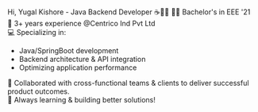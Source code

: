 Hi, Yugal Kishore - Java Backend Developer ☕👨‍💻
👨‍🎓 Bachelor's in EEE '21  
💼 3+ years experience @Centrico Ind Pvt Ltd  
💻 Specializing in:  
   - Java/SpringBoot development  
   - Backend architecture & API integration  
   - Optimizing application performance  
   
🤝 Collaborated with cross-functional teams & clients to deliver successful product outcomes.  
🚀 Always learning & building better solutions!

